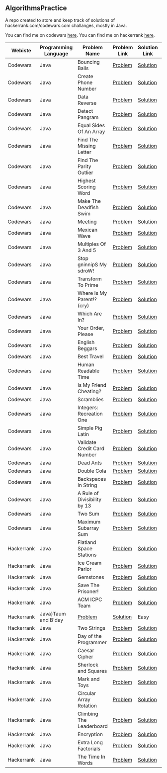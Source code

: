 ## AlgorithmsPractice

A repo created to store and keep track of solutions of hackerrank.com/codewars.com
challanges, mostly in Java.

You can find me on codewars [here](https://www.codewars.com/users/piotrek1493).
You can find me on hackerrank [here](https://www.hackerrank.com/piotrek1493).

|Webiste|Programming Language|Problem Name|Problem Link|Solution Link|Difficulty|
---|---|---|---|---|---
|Codewars|Java|Bouncing Balls|[Problem](https://www.codewars.com/kata/5544c7a5cb454edb3c000047/train/java)|[Solution](src/CodewarsSolutions/kata6/BouncingBalls.java)|6 kyu|
|Codewars|Java|Create Phone Number|[Problem](https://www.codewars.com/kata/525f50e3b73515a6db000b83/train/java)|[Solution](src/CodewarsSolutions/kata6/CreateNumber.java)|6 kyu|
|Codewars|Java|Data Reverse|[Problem](https://www.codewars.com/kata/569d488d61b812a0f7000015/train/java)|[Solution](src/CodewarsSolutions/kata6/DataReverse.java)|6 kyu|
|Codewars|Java|Detect Pangram|[Problem](https://www.codewars.com/kata/545cedaa9943f7fe7b000048/train/java)|[Solution](src/CodewarsSolutions/kata6/DetectPangram.java)|6 kyu|
|Codewars|Java|Equal Sides Of An Array|[Problem](https://www.codewars.com/kata/5679aa472b8f57fb8c000047/train/java)|[Solution](src/CodewarsSolutions/kata6/EqualSidesOfAnArray.java)|6 kyu|
|Codewars|Java|Find The Missing Letter|[Problem](https://www.codewars.com/kata/5839edaa6754d6fec10000a2/train/java)|[Solution](src/CodewarsSolutions/kata6/FindTheMissingLetter.java)|6 kyu|
|Codewars|Java|Find The Parity Outlier|[Problem](https://www.codewars.com/kata/5526fc09a1bbd946250002dc/train/java)|[Solution](src/CodewarsSolutions/kata6/FindTheParityOutlier.java)|6 kyu|
|Codewars|Java|Highest Scoring Word|[Problem](https://www.codewars.com/kata/57eb8fcdf670e99d9b000272/train/java)|[Solution](src/CodewarsSolutions/kata6/HighestScoringWord.java)|6 kyu|
|Codewars|Java|Make The Deadfish Swim|[Problem](https://www.codewars.com/kata/51e0007c1f9378fa810002a9/train/java)|[Solution](src/CodewarsSolutions/kata6/MakeTheDeadFishSwim.java)|6 kyu|
|Codewars|Java|Meeting|[Problem](https://www.codewars.com/kata/59df2f8f08c6cec835000012/train/java)|[Solution](src/CodewarsSolutions/kata6/Meeting.java)|6 kyu|
|Codewars|Java|Mexican Wave|[Problem](https://www.codewars.com/kata/58f5c63f1e26ecda7e000029/train/java)|[Solution](src/CodewarsSolutions/kata6/MexicanWave.java)|6 kyu|
|Codewars|Java|Multiples Of 3 And 5|[Problem](https://www.codewars.com/kata/514b92a657cdc65150000006/train/java)|[Solution](src/CodewarsSolutions/kata6/MultiplesOf3And5.java)|6 kyu|
|Codewars|Java|Stop gninnipS My sdroW!|[Problem](https://www.codewars.com/kata/5264d2b162488dc400000001/train/java)|[Solution](src/CodewarsSolutions/kata6/StopSpinningMyWords.java)|6 kyu|
|Codewars|Java|Transform To Prime|[Problem](https://www.codewars.com/kata/5a946d9fba1bb5135100007c/train/java)|[Solution](src/CodewarsSolutions/kata6/TransformToPrime.java)|6 kyu|
|Codewars|Java|Where Is My Parent!?(cry)|[Problem](https://www.codewars.com/kata/58539230879867a8cd00011c/train/java)|[Solution](src/CodewarsSolutions/kata6/WhereIsMyParent.java)|6 kyu|
|Codewars|Java|Which Are In?|[Problem](https://www.codewars.com/kata/550554fd08b86f84fe000a58/train/java)|[Solution](src/CodewarsSolutions/kata6/WhichAreIn.java)|6 kyu|
|Codewars|Java|Your Order, Please|[Problem](https://www.codewars.com/kata/55c45be3b2079eccff00010f/train/java)|[Solution](src/CodewarsSolutions/kata6/YourOrderPlease.java)|6 kyu|
|Codewars|Java|English Beggars|[Problem](https://www.codewars.com/kata/59590976838112bfea0000fa/train/java)|[Solution](src/CodewarsSolutions/kata6/EnglishBeggars.java)|6 kyu|
|Codewars|Java|Best Travel|[Problem](https://www.codewars.com/kata/55e7280b40e1c4a06d0000aa/discuss/java)|[Solution](src/CodewarsSolutions/kata5/BestTravel.java)|5 kyu|
|Codewars|Java|Human Readable Time|[Problem](https://www.codewars.com/kata/52685f7382004e774f0001f7/train/java)|[Solution](src/CodewarsSolutions/kata5/HumanReadableTime.java)|5 kyu|
|Codewars|Java|Is My Friend Cheating?|[Problem](https://www.codewars.com/kata/5547cc7dcad755e480000004/train/java)|[Solution](src/CodewarsSolutions/kata5/RemovedNumbers.java)|5 kyu|
|Codewars|Java|Scramblies|[Problem](https://www.codewars.com/kata/55c04b4cc56a697bb0000048/train/java)|[Solution](src/CodewarsSolutions/kata5/Scramblies.java)|5 kyu|
|Codewars|Java|Integers: Recreation One|[Problem](https://www.codewars.com/kata/55aa075506463dac6600010d/train/java)|[Solution](src/CodewarsSolutions/kata5/SumSquaredDivisors.java)|5 kyu|
|Codewars|Java|Simple Pig Latin|[Problem](https://www.codewars.com/kata/520b9d2ad5c005041100000f/train/java)|[Solution](src/CodewarsSolutions/kata5/SimplePigLatin.java)|5 kyu|
|Codewars|Java|Validate Credit Card Number|[Problem](https://www.codewars.com/kata/5418a1dd6d8216e18a0012b2/train/java)|[Solution](src/CodewarsSolutions/kata6/ValidateCreditCardNumber.java)|6 kyu|
|Codewars|Java|Dead Ants|[Problem](https://www.codewars.com/kata/57d5e850bfcdc545870000b7/train/java)|[Solution](src/CodewarsSolutions/kata6/DeadAnts.java)|6 kyu|
|Codewars|Java|Double Cola|[Problem](https://www.codewars.com/kata/551dd1f424b7a4cdae0001f0/train/java)|[Solution](src/CodewarsSolutions/kata5/DoubleCola.java)|5 kyu|
|Codewars|Java|Backspaces In String|[Problem](https://www.codewars.com/kata/5727bb0fe81185ae62000ae3/train/java)|[Solution](src/CodewarsSolutions/kata6/BackspacesInString.java)|6 kyu|
|Codewars|Java|A Rule of Divisibility by 13|[Problem](https://www.codewars.com/kata/564057bc348c7200bd0000ff/train/java)|[Solution](src/CodewarsSolutions/kata6/Thirteen.java)|6 kyu|
|Codewars|Java|Two Sum|[Problem](https://www.codewars.com/kata/52c31f8e6605bcc646000082/train/java)|[Solution](src/CodewarsSolutions/kata6/TwoSum.java)|6 kyu|
|Codewars|Java|Maximum Subarray Sum|[Problem](https://www.codewars.com/kata/54521e9ec8e60bc4de000d6c/solutions/java)|[Solution](src/CodewarsSolutions/kata5/MaximumSubarraySum.java)|5 kyu|
|Hackerrank|Java|Flatland Space Stations|[Problem](https://www.hackerrank.com/challenges/flatland-space-stations/problem)|[Solution](src/HackerrankSolutions/Easy/FlatlandSpaceStations.java)|Easy|
|Hackerrank|Java|Ice Cream Parlor|[Problem](https://www.hackerrank.com/challenges/icecream-parlor/problem)|[Solution](src/HackerrankSolutions/Easy/IceCreamParlor.java)|Easy|
|Hackerrank|Java|Gemstones|[Problem](https://www.hackerrank.com/challenges/gem-stones/problem)|[Solution](src/HackerrankSolutions/Easy/Gemstones.java)|Easy|
|Hackerrank|Java|Save The Prisoner!|[Problem](https://www.hackerrank.com/challenges/save-the-prisoner/problem)|[Solution](src/HackerrankSolutions/Easy/SaveThePrisoner.java)|Easy|
|Hackerrank|Java|ACM ICPC Team|[Problem](https://www.hackerrank.com/challenges/acm-icpc-team/problem)|[Solution](src/HackerrankSolutions/Easy/ACMTeam.java)|Easy|
|Hackerrank|Java}Taum and B'day|[Problem](https://www.hackerrank.com/challenges/taum-and-bday/problem)|[Solution](src/HackerrankSolutions/Easy/TaumBDay.java)|Easy|
|Hackerrank|Java|Two Strings|[Problem](https://www.hackerrank.com/challenges/two-strings/problem)|[Solution](src/HackerrankSolutions/Easy/TwoStrings.java)|Easy|
|Hackerrank|Java|Day of the Programmer|[Problem](https://www.hackerrank.com/challenges/day-of-the-programmer/problem)|[Solution](src/HackerrankSolutions/Easy/DayOfTheProgrammer.java)|Easy|
|Hackerrank|Java|Caesar Cipher|[Problem](https://www.hackerrank.com/challenges/caesar-cipher-1/problem)|[Solution](src/HackerrankSolutions/Easy/CaesarCipher.java)|Easy|
|Hackerrank|Java|Sherlock and Squares|[Problem](https://www.hackerrank.com/challenges/sherlock-and-squares/problem)|[Solution](src/HackerrankSolutions/Easy/SherlockAndSquares.java)|Easy|
|Hackerrank|Java|Mark and Toys|[Problem](https://www.hackerrank.com/challenges/mark-and-toys/problem)|[Solution](src/HackerrankSolutions/Easy/MarkAndToys.java)|Easy|
|Hackerrank|Java|Circular Array Rotation|[Problem](https://www.hackerrank.com/challenges/circular-array-rotation/problem)|[Solution](src/HackerrankSolutions/Medium/CircularArrayRotation.java)|Medium|
|Hackerrank|Java|Climbing The Leaderboard|[Problem](https://www.hackerrank.com/challenges/climbing-the-leaderboard/problem)|[Solution](src/HackerrankSolutions/Medium/ClimbingTheLeaderBoard.java)|Medium|
|Hackerrank|Java|Encryption|[Problem](https://www.hackerrank.com/challenges/encryption/problem)|[Solution](src/HackerrankSolutions/Medium/Encryption.java)|Medium|
|Hackerrank|Java|Extra Long Factorials|[Problem](https://www.hackerrank.com/challenges/extra-long-factorials/problem)|[Solution](src/HackerrankSolutions/Medium/ExtraLongFactorials.java)|Medium|
|Hackerrank|Java|The Time In Words|[Problem](https://www.hackerrank.com/challenges/the-time-in-words/problem)|[Solution](src/HackerrankSolutions/Medium/TheTimeInWords.java)|Medium|


